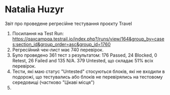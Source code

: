 # Natalia Huzyr
Звіт про проведене регресійне тестування проєкту Travel

1. Посилання на Test Run: https://qaxcampqa.testrail.io/index.php?/runs/view/164&group_by=cases:section_id&group_order=asc&group_id=1760
2. Регресійний чек-лист має 740 перевірок.
3. Було проведено 361 тест з результатом: 176 Passed, 24 Blocked, 0 Retest, 26 Failed and 135 N/A. 379 Untested, що складає 51% всіх перевірок.
4. Тести, які маю статус "Untested" стосуються блоків, які не входили в подорожі, що тестувались або блоків не перевірялись на тестовому середовищі (частково "Цікаві місця")
5.

